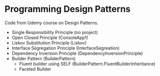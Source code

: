 # Programming Design Patterns

Code from Udemy course on Design Patterns.

* Single Responsibility Principle (no project)
* Open Closed Principle (ConsoleApp1)
* Liskov Substitution Principle (Liskov)
* Interface Segregation Principle (InterfaceSegreation)
* Dependency Inversion Principle (DependencyInversionPrinciple)
* Builder Pattern (BuilderPattern)
  * Fluent builder using SELF (BuilderPattern.FluentBuilderInheritance)
  * Faceted Builder

